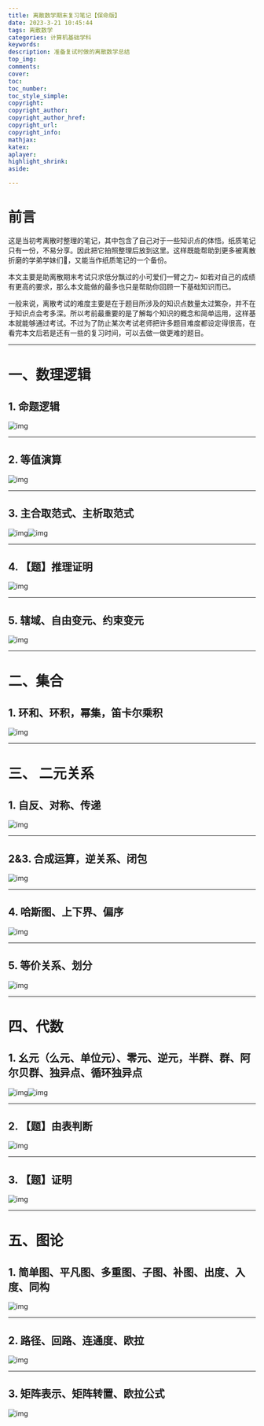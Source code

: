 ```yaml
---
title: 离散数学期末复习笔记【保命版】
date: 2023-3-21 10:45:44
tags: 离散数学
categories: 计算机基础学科
keywords: 
description: 准备复试时做的离散数学总结
top_img:
comments:
cover:
toc:
toc_number:
toc_style_simple:
copyright:
copyright_author:
copyright_author_href:
copyright_url:
copyright_info:
mathjax:
katex:
aplayer:
highlight_shrink:
aside:

---
```


<meta name="referrer" content="no-referrer"/>



# 前言

这是当初考离散时整理的笔记，其中包含了自己对于一些知识点的体悟。纸质笔记只有一份，不易分享。因此把它拍照整理后放到这里。这样既能帮助到更多被离散折磨的学弟学妹们🥺，又能当作纸质笔记的一个备份。

本文主要是助离散期末考试只求低分飘过的小可爱们一臂之力~ 如若对自己的成绩有更高的要求，那么本文能做的最多也只是帮助你回顾一下基础知识而已。

一般来说，离散考试的难度主要是在于题目所涉及的知识点数量太过繁杂，并不在于知识点会考多深。所以考前最重要的是了解每个知识的概念和简单运用，这样基本就能够通过考试。不过为了防止某次考试老师把许多题目难度都设定得很高，在看完本文后若是还有一些的复习时间，可以去做一做更难的题目。

------

# 一、数理逻辑

## 1. 命题逻辑

![img](https://img-blog.csdnimg.cn/20210402102711628.jpg?x-oss-process=image/watermark,type_ZmFuZ3poZW5naGVpdGk,shadow_10,text_aHR0cHM6Ly9ibG9nLmNzZG4ubmV0L1NoZXJsb29vY2s=,size_16,color_FFFFFF,t_70#pic_center)

------

## 2. 等值演算

![img](https://img-blog.csdnimg.cn/20210402102912324.jpg?x-oss-process=image/watermark,type_ZmFuZ3poZW5naGVpdGk,shadow_10,text_aHR0cHM6Ly9ibG9nLmNzZG4ubmV0L1NoZXJsb29vY2s=,size_16,color_FFFFFF,t_70#pic_center)

------

## 3. 主合取范式、主析取范式

![img](https://img-blog.csdnimg.cn/20210402103222167.jpg?x-oss-process=image/watermark,type_ZmFuZ3poZW5naGVpdGk,shadow_10,text_aHR0cHM6Ly9ibG9nLmNzZG4ubmV0L1NoZXJsb29vY2s=,size_16,color_FFFFFF,t_70#pic_center)![img](https://img-blog.csdnimg.cn/20210402103317734.jpg?x-oss-process=image/watermark,type_ZmFuZ3poZW5naGVpdGk,shadow_10,text_aHR0cHM6Ly9ibG9nLmNzZG4ubmV0L1NoZXJsb29vY2s=,size_16,color_FFFFFF,t_70#pic_center)

------

## 4. 【题】推理证明

![img](https://img-blog.csdnimg.cn/20210402103426676.jpg?x-oss-process=image/watermark,type_ZmFuZ3poZW5naGVpdGk,shadow_10,text_aHR0cHM6Ly9ibG9nLmNzZG4ubmV0L1NoZXJsb29vY2s=,size_16,color_FFFFFF,t_70#pic_center)

------

## 5. 辖域、自由变元、约束变元

![img](https://img-blog.csdnimg.cn/20210402103455230.jpg?x-oss-process=image/watermark,type_ZmFuZ3poZW5naGVpdGk,shadow_10,text_aHR0cHM6Ly9ibG9nLmNzZG4ubmV0L1NoZXJsb29vY2s=,size_16,color_FFFFFF,t_70#pic_center)

------

# 二、集合

## 1. 环和、环积，幂集，笛卡尔乘积

![img](https://img-blog.csdnimg.cn/20210402103544435.jpg?x-oss-process=image/watermark,type_ZmFuZ3poZW5naGVpdGk,shadow_10,text_aHR0cHM6Ly9ibG9nLmNzZG4ubmV0L1NoZXJsb29vY2s=,size_16,color_FFFFFF,t_70#pic_center)

------

# 三、 二元关系

## 1. 自反、对称、传递

![img](https://img-blog.csdnimg.cn/20210402103629338.jpg?x-oss-process=image/watermark,type_ZmFuZ3poZW5naGVpdGk,shadow_10,text_aHR0cHM6Ly9ibG9nLmNzZG4ubmV0L1NoZXJsb29vY2s=,size_16,color_FFFFFF,t_70#pic_center)

------

## 2&3. 合成运算，逆关系、闭包

![img](https://img-blog.csdnimg.cn/20210402103716392.jpg?x-oss-process=image/watermark,type_ZmFuZ3poZW5naGVpdGk,shadow_10,text_aHR0cHM6Ly9ibG9nLmNzZG4ubmV0L1NoZXJsb29vY2s=,size_16,color_FFFFFF,t_70#pic_center)

------

## 4. 哈斯图、上下界、偏序

![img](https://img-blog.csdnimg.cn/20210402103803288.jpg?x-oss-process=image/watermark,type_ZmFuZ3poZW5naGVpdGk,shadow_10,text_aHR0cHM6Ly9ibG9nLmNzZG4ubmV0L1NoZXJsb29vY2s=,size_16,color_FFFFFF,t_70#pic_center)

------

## 5. 等价关系、划分

![img](https://img-blog.csdnimg.cn/20210402103854995.jpg?x-oss-process=image/watermark,type_ZmFuZ3poZW5naGVpdGk,shadow_10,text_aHR0cHM6Ly9ibG9nLmNzZG4ubmV0L1NoZXJsb29vY2s=,size_16,color_FFFFFF,t_70#pic_center)

------

# 四、代数

## 1. 幺元（么元、单位元）、零元、逆元，半群、群、阿尔贝群、独异点、循环独异点

![img](https://img-blog.csdnimg.cn/20210402103921865.jpg?x-oss-process=image/watermark,type_ZmFuZ3poZW5naGVpdGk,shadow_10,text_aHR0cHM6Ly9ibG9nLmNzZG4ubmV0L1NoZXJsb29vY2s=,size_16,color_FFFFFF,t_70#pic_center)![img](https://img-blog.csdnimg.cn/20210402103951340.jpg?x-oss-process=image/watermark,type_ZmFuZ3poZW5naGVpdGk,shadow_10,text_aHR0cHM6Ly9ibG9nLmNzZG4ubmV0L1NoZXJsb29vY2s=,size_16,color_FFFFFF,t_70#pic_center)

------

## 2. 【题】由表判断

![img](https://img-blog.csdnimg.cn/20210402104107333.jpg?x-oss-process=image/watermark,type_ZmFuZ3poZW5naGVpdGk,shadow_10,text_aHR0cHM6Ly9ibG9nLmNzZG4ubmV0L1NoZXJsb29vY2s=,size_16,color_FFFFFF,t_70#pic_center)

------

## 3. 【题】证明

![img](https://img-blog.csdnimg.cn/20210402104149894.jpg?x-oss-process=image/watermark,type_ZmFuZ3poZW5naGVpdGk,shadow_10,text_aHR0cHM6Ly9ibG9nLmNzZG4ubmV0L1NoZXJsb29vY2s=,size_16,color_FFFFFF,t_70#pic_center)

------

# 五、图论

## 1. 简单图、平凡图、多重图、子图、补图、出度、入度、同构

![img](https://img-blog.csdnimg.cn/20210402104253172.jpg?x-oss-process=image/watermark,type_ZmFuZ3poZW5naGVpdGk,shadow_10,text_aHR0cHM6Ly9ibG9nLmNzZG4ubmV0L1NoZXJsb29vY2s=,size_16,color_FFFFFF,t_70#pic_center)

------

## 2. 路径、回路、连通度、欧拉

![img](https://img-blog.csdnimg.cn/20210402104320553.jpg?x-oss-process=image/watermark,type_ZmFuZ3poZW5naGVpdGk,shadow_10,text_aHR0cHM6Ly9ibG9nLmNzZG4ubmV0L1NoZXJsb29vY2s=,size_16,color_FFFFFF,t_70#pic_center)

------

## 3. 矩阵表示、矩阵转置、欧拉公式

![img](https://img-blog.csdnimg.cn/2021040210434713.jpg?x-oss-process=image/watermark,type_ZmFuZ3poZW5naGVpdGk,shadow_10,text_aHR0cHM6Ly9ibG9nLmNzZG4ubmV0L1NoZXJsb29vY2s=,size_16,color_FFFFFF,t_70#pic_center)